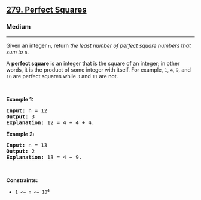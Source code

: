 <h2><a href="https://leetcode.com/problems/perfect-squares/">279. Perfect Squares</a></h2><h3>Medium</h3><hr><div style="user-select: auto;"><p style="user-select: auto;">Given an integer <code style="user-select: auto;">n</code>, return <em style="user-select: auto;">the least number of perfect square numbers that sum to</em> <code style="user-select: auto;">n</code>.</p>

<p style="user-select: auto;">A <strong style="user-select: auto;">perfect square</strong> is an integer that is the square of an integer; in other words, it is the product of some integer with itself. For example, <code style="user-select: auto;">1</code>, <code style="user-select: auto;">4</code>, <code style="user-select: auto;">9</code>, and <code style="user-select: auto;">16</code> are perfect squares while <code style="user-select: auto;">3</code> and <code style="user-select: auto;">11</code> are not.</p>

<p style="user-select: auto;">&nbsp;</p>
<p style="user-select: auto;"><strong style="user-select: auto;">Example 1:</strong></p>

<pre style="user-select: auto;"><strong style="user-select: auto;">Input:</strong> n = 12
<strong style="user-select: auto;">Output:</strong> 3
<strong style="user-select: auto;">Explanation:</strong> 12 = 4 + 4 + 4.
</pre>

<p style="user-select: auto;"><strong style="user-select: auto;">Example 2:</strong></p>

<pre style="user-select: auto;"><strong style="user-select: auto;">Input:</strong> n = 13
<strong style="user-select: auto;">Output:</strong> 2
<strong style="user-select: auto;">Explanation:</strong> 13 = 4 + 9.
</pre>

<p style="user-select: auto;">&nbsp;</p>
<p style="user-select: auto;"><strong style="user-select: auto;">Constraints:</strong></p>

<ul style="user-select: auto;">
	<li style="user-select: auto;"><code style="user-select: auto;">1 &lt;= n &lt;= 10<sup style="user-select: auto;">4</sup></code></li>
</ul>
</div>